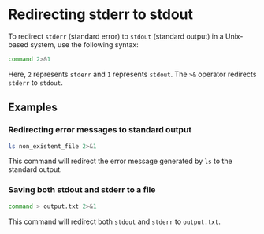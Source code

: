 # Redirecting stderr to stdout

To redirect `stderr` (standard error) to `stdout` (standard output) in a Unix-based system, use the following syntax:

```sh
command 2>&1
```

Here, `2` represents `stderr` and `1` represents `stdout`. The `>&` operator redirects `stderr` to `stdout`.

## Examples

### Redirecting error messages to standard output

```sh
ls non_existent_file 2>&1
```

This command will redirect the error message generated by `ls` to the standard output.

### Saving both stdout and stderr to a file

```sh
command > output.txt 2>&1
```

This command will redirect both `stdout` and `stderr` to `output.txt`.
